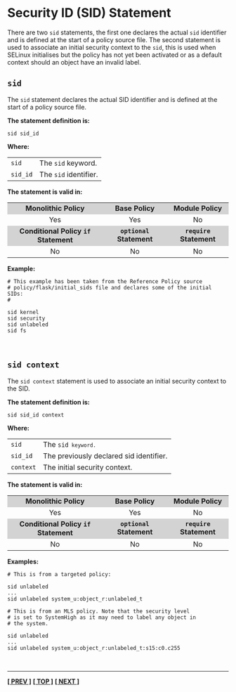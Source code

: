 # Security ID (SID) Statement

There are two `sid` statements, the first one declares the actual `sid`
identifier and is defined at the start of a policy source file. The
second statement is used to associate an initial security context to the
`sid`, this is used when SELinux initialises but the policy has not yet
been activated or as a default context should an object have an invalid
label.

## `sid`

The `sid` statement declares the actual SID identifier and is defined at
the start of a policy source file.

**The statement definition is:**

`sid sid_id`

**Where:**

<table>
<tbody>
<tr>
<td><code>sid</code></td>
<td>The <code>sid</code> keyword.</td>
</tr>
<tr>
<td><code>sid_id</code></td>
<td>The <code>sid</code> identifier.</td>
</tr>
</tbody>
</table>

**The statement is valid in:**

<table style="text-align:center">
<tbody>
<tr style="background-color:#D3D3D3;">
<td><strong>Monolithic Policy</strong></td>
<td><strong>Base Policy</strong></td>
<td><strong>Module Policy</strong></td>
</tr>
<tr>
<td>Yes</td>
<td>Yes</td>
<td>No</td>
</tr>
<tr style="background-color:#D3D3D3;">
<td><strong>Conditional Policy <code>if</code> Statement</strong></td>
<td><strong><code>optional</code> Statement</strong></td>
<td><strong><code>require</code> Statement</strong></td>
</tr>
<tr>
<td>No</td>
<td>No</td>
<td>No</td>
</tr>
</tbody>
</table>

**Example:**

```
# This example has been taken from the Reference Policy source
# policy/flask/initial_sids file and declares some of the initial SIDs:
#

sid kernel
sid security
sid unlabeled
sid fs
```

<br>

## `sid context`

The `sid context` statement is used to associate an initial security
context to the SID.

**The statement definition is:**

`sid sid_id context`

**Where:**

<table>
<tbody>
<tr>
<td><code>sid</code></td>
<td>The <code>sid<code> keyword.</td>
</tr>
<tr>
<td><code>sid_id</code></td>
<td>The previously declared sid identifier. </td>
</tr>
<tr>
<td><code>context</code></td>
<td>The initial security context.</td>
</tr>
</tbody>
</table>

**The statement is valid in:**

<table style="text-align:center">
<tbody>
<tr style="background-color:#D3D3D3;">
<td><strong>Monolithic Policy</strong></td>
<td><strong>Base Policy</strong></td>
<td><strong>Module Policy</strong></td>
</tr>
<tr>
<td>Yes</td>
<td>Yes</td>
<td>No</td>
</tr>
<tr style="background-color:#D3D3D3;">
<td><strong>Conditional Policy <code>if</code> Statement</strong></td>
<td><strong><code>optional</code> Statement</strong></td>
<td><strong><code>require</code> Statement</strong></td>
</tr>
<tr>
<td>No</td>
<td>No</td>
<td>No</td>
</tr>
</tbody>
</table>

**Examples:**

```
# This is from a targeted policy:

sid unlabeled
...
sid unlabeled system_u:object_r:unlabeled_t
```

```
# This is from an MLS policy. Note that the security level
# is set to SystemHigh as it may need to label any object in
# the system.

sid unlabeled
...
sid unlabeled system_u:object_r:unlabeled_t:s15:c0.c255
```

<br>

<!-- %CUTHERE% -->

---
**[[ PREV ]](mls_statements.md)** **[[ TOP ]](#)** **[[ NEXT ]](file_labeling_statements.md)**
